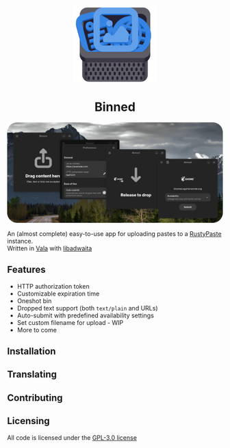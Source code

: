 <div align="center">
    <picture>
        <img
        alt="Binned's logo"
        src="media/logo.svg"
        width="200px"
        >
    </picture>
    <h1 style="text-align: center;">Binned</h1>
</div>

<picture>
    <img
    alt="Screenshot of different views of the app"
    src="media/screenshot.png"
    margin-bottom="10px"
    >
</picture>

An (almost complete) easy-to-use app for uploading pastes to a [RustyPaste](https://github.com/orhun/rustypaste) instance. \
Written in [Vala](https://vala.dev/) with [libadwaita](https://gnome.pages.gitlab.gnome.org/libadwaita/)

## Features
- HTTP authorization token
- Customizable expiration time
- Oneshot bin
- Dropped text support (both `text/plain` and URLs)
- Auto-submit with predefined availability settings 
- Set custom filename for upload - WIP
- More to come

## Installation
## Translating
## Contributing
## Licensing
All code is licensed under the [GPL-3.0 license](https://github.com/Zateros/Binned/blob/main/COPYING)
